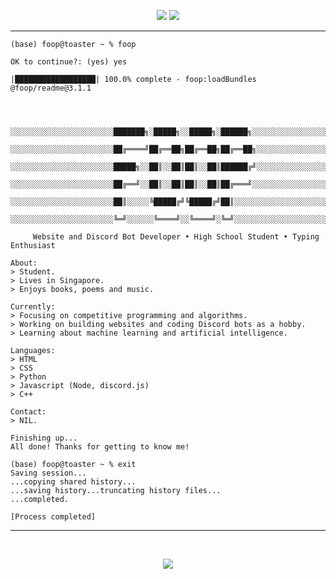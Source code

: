 <p align="center">
  <img src="https://img.shields.io/badge/location-singapore-ff0000">
  <img src="https://img.shields.io/badge/machine-Macbook Air 2020-blue">
</p>

<hr>


``` 
(base) foop@toaster ~ % foop

OK to continue?: (yes) yes

|██████████████████| 100.0% complete - foop:loadBundles @foop/readme@3.1.1



     ░░░░░░░░░░░░░░░░░░░░░░░███████╗░█████╗░░█████╗░██████╗░░░░░░░░░░░░░░░░░░░░░
     ░░░░░░░░░░░░░░░░░░░░░░░██╔════╝██╔══██╗██╔══██╗██╔══██╗░░░░░░░░░░░░░░░░░░░░
     ░░░░░░░░░░░░░░░░░░░░░░░█████╗░░██║░░██║██║░░██║██████╔╝░░░░░░░░░░░░░░░░░░░░
     ░░░░░░░░░░░░░░░░░░░░░░░██╔══╝░░██║░░██║██║░░██║██╔═══╝░░░░░░░░░░░░░░░░░░░░░
     ░░░░░░░░░░░░░░░░░░░░░░░██║░░░░░╚█████╔╝╚█████╔╝██║░░░░░░░░░░░░░░░░░░░░░░░░░
     ░░░░░░░░░░░░░░░░░░░░░░░╚═╝░░░░░░╚════╝░░╚════╝░╚═╝░░░░░░░░░░░░░░░░░░░░░░░░░

     Website and Discord Bot Developer • High School Student • Typing Enthusiast

About:
> Student.
> Lives in Singapore.
> Enjoys books, poems and music.

Currently:
> Focusing on competitive programming and algorithms.
> Working on building websites and coding Discord bots as a hobby.
> Learning about machine learning and artificial intelligence.

Languages:
> HTML 
> CSS
> Python
> Javascript (Node, discord.js)
> C++

Contact:
> NIL.

Finishing up...
All done! Thanks for getting to know me!

(base) foop@toaster ~ % exit
Saving session...
...copying shared history...
...saving history...truncating history files...
...completed.

[Process completed]

```



<hr>
<br>


<p align="center">
  <img src="https://github.com/object-oriented-human/object-oriented-human/blob/main/github-metrics.svg">
</p>

